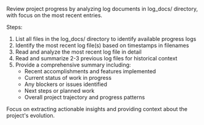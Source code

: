 Review project progress by analyzing log documents in log_docs/ directory, with focus on the most recent entries.

Steps:
1. List all files in the log_docs/ directory to identify available progress logs
2. Identify the most recent log file(s) based on timestamps in filenames
3. Read and analyze the most recent log file in detail
4. Read and summarize 2-3 previous log files for historical context
5. Provide a comprehensive summary including:
   - Recent accomplishments and features implemented
   - Current status of work in progress
   - Any blockers or issues identified
   - Next steps or planned work
   - Overall project trajectory and progress patterns

Focus on extracting actionable insights and providing context about the project's evolution.
